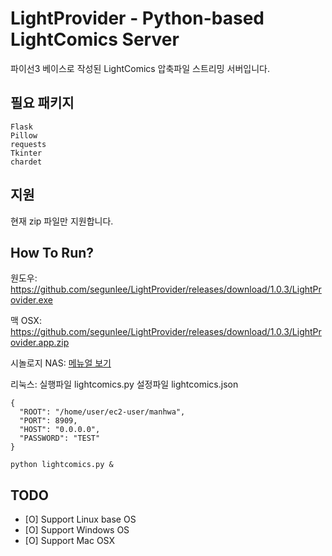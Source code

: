 # LightProvider - Python-based LightComics Server
파이선3 베이스로 작성된 LightComics 압축파일 스트리밍 서버입니다.




## 필요 패키지
```
Flask
Pillow
requests
Tkinter
chardet
```



## 지원

현재 zip 파일만 지원합니다.



## How To Run?

원도우: https://github.com/segunlee/LightProvider/releases/download/1.0.3/LightProvider.exe

맥 OSX: https://github.com/segunlee/LightProvider/releases/download/1.0.3/LightProvider.app.zip

시놀로지 NAS: [메뉴얼 보기](/howtosetupindocker.md)

리눅스:
실행파일 lightcomics.py
설정파일 lightcomics.json

```
{
  "ROOT": "/home/user/ec2-user/manhwa",
  "PORT": 8909,
  "HOST": "0.0.0.0",
  "PASSWORD": "TEST"
}
```

```
python lightcomics.py &
```



## TODO

- [O] Support Linux base OS 
- [O] Support Windows OS
- [O] Support Mac OSX
